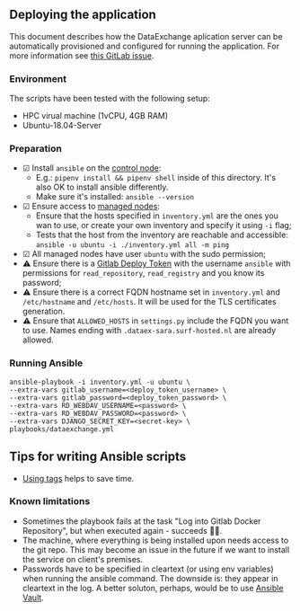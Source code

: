 ## Deploying the application

This document describes how the DataExchange aplication server can be automatically provisioned and configured for running the application. For more information see [this GitLab issue](https://git.ia.surfsara.nl/SOIL/secure-container/issues/48).

### Environment

The scripts have been tested with the following setup:

- HPC virual machine (1vCPU, 4GB RAM)
- Ubuntu-18.04-Server

### Preparation

- ☑ Install `ansible` on the [control node](https://docs.ansible.com/ansible/latest/user_guide/basic_concepts.html#control-node):
  - E.g.: `pipenv install && pipenv shell` inside of this directory. It's also OK to install ansible differently.
  - Make sure it's installed: `ansible --version`
- ☑ Ensure access to [managed nodes](https://docs.ansible.com/ansible/latest/user_guide/basic_concepts.html#managed-nodes):
  - Ensure that the hosts specified in `inventory.yml` are the ones you wan to use, or create your own inventory and specify it using `-i` flag;
  - Tests that the host from the inventory are reachable and accessible: `ansible -u ubuntu -i ./inventory.yml all -m ping`
- ☑ All managed nodes have user `ubuntu` with the sudo permission;
- ⚠️ Ensure there is a [Gitlab Deploy Token](https://git.ia.surfsara.nl/SOIL/secure-container/-/settings/repository) with the username `ansible` with permissions for `read_repository`, `read_registry` and you know its password;
- ⚠️ Ensure there is a correct FQDN hostname set in `inventory.yml` and `/etc/hostname` and `/etc/hosts`. It will be used for the TLS certificates generation.
- ⚠️ Ensure that `ALLOWED_HOSTS` in `settings.py` include the FQDN you want to use. Names ending with `.dataex-sara.surf-hosted.nl` are already allowed.

### Running Ansible

```shell
ansible-playbook -i inventory.yml -u ubuntu \
--extra-vars gitlab_username=<deploy_token_username> \
--extra-vars gitlab_password=<deploy_token_password> \
--extra-vars RD_WEBDAV_USERNAME=<password> \
--extra-vars RD_WEBDAV_PASSWORD=<password> \
--extra-vars DJANGO_SECRET_KEY=<secret-key> \
playbooks/dataexchange.yml
```

## Tips for writing Ansible scripts

- [Using tags](https://docs.ansible.com/ansible/latest/user_guide/playbooks_tags.html) helps to save time.

### Known limitations

- Sometimes the playbook fails at the task "Log into Gitlab Docker Repository", but when executed again - succeeds 🤷‍♂️.
- The machine, where everything is being installed upon needs access to the git repo. This may become an issue in the future if we want to install the service on client's premises.
- Passwords have to be specified in cleartext (or using env variables) when running the ansible command. The downside is: they appear in cleartext in the log. A better soluton, perhaps, would be to use [Ansible Vault](https://docs.ansible.com/ansible/latest/user_guide/vault.html).
